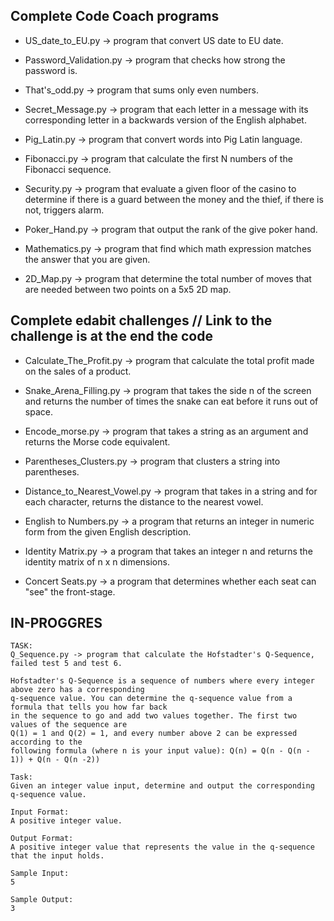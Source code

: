 ## Complete Code Coach programs

 - US_date_to_EU.py -> program that convert US date to EU date.

 - Password_Validation.py -> program that checks how strong the password is.

 - That's_odd.py -> program that sums only even numbers.

 - Secret_Message.py -> program that each letter in a message with its corresponding letter in a backwards version of the English alphabet.

 - Pig_Latin.py -> program that convert words into Pig Latin language.

 - Fibonacci.py -> program that calculate the first N numbers of the Fibonacci sequence.

 - Security.py -> program that evaluate a given floor of the casino to determine if there is a guard between the money and the thief, if there is not, triggers alarm.

 - Poker_Hand.py -> program that output the rank of the give poker hand.

 - Mathematics.py -> program that find which math expression matches the answer that you are given.

 - 2D_Map.py -> program that determine the total number of moves that are needed between two points on a 5x5 2D map.

## Complete edabit challenges // Link to the challenge is at the end  the code
 
 - Calculate_The_Profit.py -> program that calculate the total profit made on the sales of a product.  

 - Snake_Arena_Filling.py -> program that takes the side n of the screen and returns the number of times the snake can eat before it runs out of space. 

 - Encode_morse.py -> program that takes a string as an argument and returns the Morse code equivalent.

 - Parentheses_Clusters.py -> program that clusters a string into parentheses.

 - Distance_to_Nearest_Vowel.py -> program that takes in a string and for each character, returns the distance to the nearest vowel.

 - English to Numbers.py -> a program that returns an integer in numeric form from the given English description.

 - Identity Matrix.py -> a program that takes an integer n and returns the identity matrix of n x n dimensions.

 - Concert Seats.py -> a program that determines whether each seat can "see" the front-stage.

## IN-PROGGRES


```
TASK:
Q_Sequence.py -> program that calculate the Hofstadter's Q-Sequence, failed test 5 and test 6.

Hofstadter's Q-Sequence is a sequence of numbers where every integer above zero has a corresponding
q-sequence value. You can determine the q-sequence value from a formula that tells you how far back 
in the sequence to go and add two values together. The first two values of the sequence are 
Q(1) = 1 and Q(2) = 1, and every number above 2 can be expressed according to the 
following formula (where n is your input value): Q(n) = Q(n - Q(n - 1)) + Q(n - Q(n -2))
 
Task: 
Given an integer value input, determine and output the corresponding q-sequence value.

Input Format: 
A positive integer value.

Output Format: 
A positive integer value that represents the value in the q-sequence that the input holds.

Sample Input: 
5

Sample Output: 
3


```
